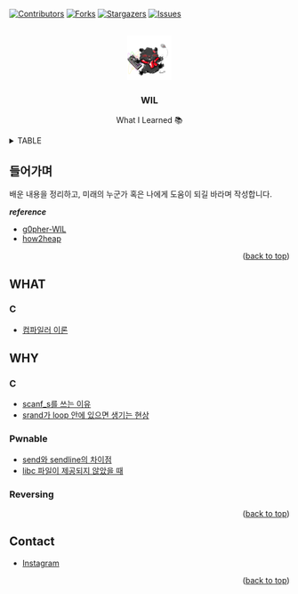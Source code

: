 <!-- PROJECT SHIELDS -->
[![Contributors][contributors-shield]][contributors-url]
[![Forks][forks-shield]][forks-url]
[![Stargazers][stars-shield]][stars-url]
[![Issues][issues-shield]][issues-url]

<!-- PROJECT LOGO -->
<br />
<div align="center">
  <a href="https://github.com/othneildrew/Best-README-Template">
    <img src="image/profile.png" alt="Logo" width="80" height="80">
  </a>
  <h3 align="center">WIL</h3>
  <p align="center">
    What I Learned 📚
  </p>
</div>


<!-- TABLE OF CONTENTS -->
<details>
  <summary>TABLE</summary>
  <ol>
    <li>
      <a href="#들어가며">들어가며</a>
    </li>
    <li>
      <a href="#WHAT">WHAT</a>
      <ul>
        <li><a href="#C">C</a></li>
      </ul>
    </li>
    <li>
      <a href="#WHY">WHY</a>
      <ul>
        <li><a href="#Pwnable">Pwnable</a></li>
        <li><a href="#Reversing">Reversing</a></li>
      </ul>
    </li>
  </ol>
</details>


<!-- ABOUT THE PROJECT -->
## 들어가며
배운 내용을 정리하고, 미래의 누군가 혹은 나에게 도움이 되길 바라며 작성합니다. 


*__reference__*
* [g0pher-WIL](https://github.com/g0pher98/WIL)
* [how2heap](https://github.com/shellphish/how2heap)

<p align="right">(<a href="#top">back to top</a>)</p>

<!-- WHAT -->
## WHAT

### C
* [컴파일러 이론](https://github.com/kwon99/WIL/blob/main/WHAT/C/compile.md)

<!-- WHY -->
## WHY

### C
* [scanf_s를 쓰는 이유](https://github.com/kwon99/WIL/blob/main/WHY/C/scanf_s.md)
* [srand가 loop 안에 있으면 생기는 현상](https://github.com/kwon99/WIL/blob/main/WHY/C/srand_in_loop.md)
### Pwnable
* [send와 sendline의 차이점](https://github.com/kwon99/WIL/blob/main/WHY/Pwnable/sendline.md)
* [libc 파일이 제공되지 않았을 때](https://github.com/kwon99/WIL/blob/main/WHY/Pwnable/libc-database.md)

### Reversing


<p align="right">(<a href="#top">back to top</a>)</p>

## Contact

* [Instagram](https://www.instagram.com/kyh_0312)


<p align="right">(<a href="#top">back to top</a>)</p>


<!-- MARKDOWN LINKS & IMAGES -->
<!-- https://www.markdownguide.org/basic-syntax/#reference-style-links -->
[contributors-shield]: https://img.shields.io/github/contributors/kwon99/WIL.svg?style=for-the-badge
[contributors-url]: https://github.com/kwon99/WIL/graphs/contributors
[forks-shield]: https://img.shields.io/github/forks/kwon99/WIL.svg?style=for-the-badge
[forks-url]: https://github.com/kwon99/WIL/network/members
[stars-shield]: https://img.shields.io/github/stars/kwon99/WIL.svg?style=for-the-badge
[stars-url]: https://github.com/kwon99/WIL/stargazers
[issues-shield]: https://img.shields.io/github/issues/kwon99/WIL.svg?style=for-the-badge
[issues-url]: https://github.com/kwon99/WIL/issues
[product-screenshot]: images/screenshot.png
